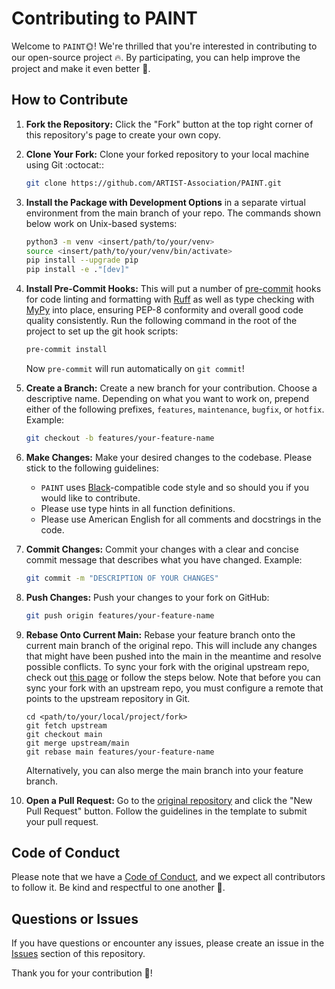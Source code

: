 # Contributing to PAINT

Welcome to ``PAINT``:sun_with_face:! We're thrilled that you're interested in contributing to our open-source project :fire:.
By participating, you can help improve the project and make it even better :raised_hands:.

## How to Contribute

1. **Fork the Repository:** Click the "Fork" button at the top right corner of this repository's page to create your own copy.

2. **Clone Your Fork:** Clone your forked repository to your local machine using Git :octocat::
   ```bash
   git clone https://github.com/ARTIST-Association/PAINT.git
   ```

3. **Install the Package with Development Options** in a separate virtual environment from the main branch of your repo.
   The commands shown below work on Unix-based systems:
   ```bash
   python3 -m venv <insert/path/to/your/venv>
   source <insert/path/to/your/venv/bin/activate>
   pip install --upgrade pip
   pip install -e ."[dev]"
   ```

4. **Install Pre-Commit Hooks:** This will put a number of [pre-commit](https://pre-commit.com/) hooks for code linting 
   and formatting with [Ruff](https://github.com/astral-sh/ruff) as well as type checking with [MyPy](https://www.mypy-lang.org/) into place, ensuring 
   PEP-8 conformity and overall good code quality consistently. Run the following command in the root of the project to 
   set up the git hook scripts:
   ```bash
   pre-commit install
   ```
   Now `pre-commit` will run automatically on `git commit`!

5. **Create a Branch:** Create a new branch for your contribution. Choose a descriptive name. Depending on what you want
   to work on, prepend either of the following prefixes, `features`, `maintenance`, `bugfix`, or `hotfix`. Example:
   ```bash
   git checkout -b features/your-feature-name
   ```

6. **Make Changes:** Make your desired changes to the codebase. Please stick to the following guidelines:
   * `PAINT` uses [Black](https://black.readthedocs.io/en/stable/the_black_code_style/current_style.html)-compatible code style and so should you if you would like to contribute.
   * Please use type hints in all function definitions.
   * Please use American English for all comments and docstrings in the code.

7. **Commit Changes:** Commit your changes with a clear and concise commit message that describes what you have changed.
   Example:
   ```bash
   git commit -m "DESCRIPTION OF YOUR CHANGES"
   ```

8. **Push Changes:** Push your changes to your fork on GitHub:
   ```bash
   git push origin features/your-feature-name
   ```

9. **Rebase Onto Current Main:** Rebase your feature branch onto the current main branch of the original repo.
   This will include any changes that might have been pushed into the main in the meantime and resolve possible conflicts.
   To sync your fork with the original upstream repo, check out [this page](https://docs.github.com/en/pull-requests/collaborating-with-pull-requests/working-with-forks/syncing-a-fork)
   or follow the steps below. Note that before you can sync your fork with an upstream repo, you must configure a remote that points to the upstream repository in Git.
   ```
   cd <path/to/your/local/project/fork>
   git fetch upstream
   git checkout main
   git merge upstream/main
   git rebase main features/your-feature-name
   ```
   Alternatively, you can also merge the main branch into your feature branch.

10. **Open a Pull Request:** Go to the [original repository](https://github.com/ARTIST-Association/PAINT.git) and click the "New Pull Request" button. Follow the guidelines in the template to submit your pull request.

## Code of Conduct

Please note that we have a [Code of Conduct](CODE_OF_CONDUCT.md), and we expect all contributors to follow it. Be kind and respectful to one another :blue_heart:.

## Questions or Issues

If you have questions or encounter any issues, please create an issue in the [Issues](https://github.com/ARTIST-Association/PAINT/issues) section of this repository.

Thank you for your contribution :pray:!
